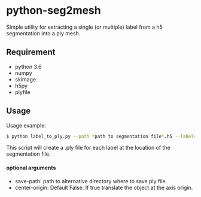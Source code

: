 # python-seg2mesh
Simple utility for extracting a single (or multiple) label from a h5 segmentation into a ply mesh.

## Requirement
- python 3.6
- numpy
- skimage
- h5py
- plyfile

## Usage 
Usage example:
```bash
$ python label_to_ply.py --path *path to segmentation file*.h5 --labels 10 34 101 
```
This script will create a .ply file for each label at the location of the segmentation file.

#### optional arguments
* save-path: path to alternative directory where to save ply file.
* center-origin: Default False. If true translate the object at the axis origin.


